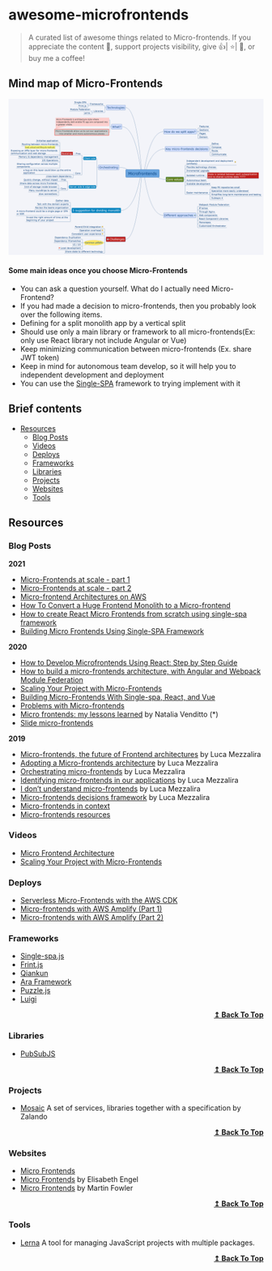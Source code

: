 # awesome-microfrontends

> A curated list of awesome things related to Micro-frontends. If you appreciate the content 📖, support projects visibility, give 👍| ⭐| 👏, or buy me a coffee!

## Mind map of Micro-Frontends

![alt text](/images/Microfrontends_v1.0.1.png)

#### Some main ideas once you choose Micro-Frontends
- You can ask a question yourself. What do I actually need Micro-Frontend?
- If you had made a decision to micro-frontends, then you probably look over the following items.
- Defining for a split  monolith app by a vertical split
- Should use only a main library or framework to all micro-frontends(Ex: only use React library not include Angular or Vue)
- Keep minimizing communication between micro-frontends (Ex. share JWT token)
- Keep in mind for autonomous team develop, so it will help you to independent development and deployment 
- You can use the [Single-SPA](https://single-spa.js.org/) framework to trying implement with it

## Brief contents

- [Resources](#resources)
  - [Blog Posts](#blog-posts)
  - [Videos](#videos)
  - [Deploys](#deploys)
  - [Frameworks](#frameworks)
  - [Libraries](#libraries)
  - [Projects](#projects)
  - [Websites](#websites)
  - [Tools](#tools)

## Resources

### Blog Posts

**2021**

- [Micro-Frontends at scale - part 1](https://medium.com/xgeeks/micro-frontends-at-scale-part-1-a8ab67bfb773)
- [Micro-Frontends at scale - part 2](https://levelup.gitconnected.com/micro-frontends-at-scale-part-2-d10994f09f18)
- [Micro-frontend Architectures on AWS](https://aws.amazon.com/de/blogs/architecture/micro-frontend-architectures-on-aws/)
- [How To Convert a Huge Frontend Monolith to a Micro-frontend](https://blog.dream11engineering.com/how-to-convert-a-huge-frontend-monolith-to-a-micro-frontend-d37f47697235)
- [How to create React Micro Frontends from scratch using single-spa framework](https://medium.com/litslink/how-to-create-react-micro-frontends-from-scratch-using-single-spa-framework-in-examples-592c7f63bedf)
- [Building Micro Frontends Using Single-SPA Framework](https://blog.bitsrc.io/building-microfrontends-using-single-spa-framework-94019ca2fb4d)

**2020**

- [How to Develop Microfrontends Using React: Step by Step Guide](https://blog.bitsrc.io/how-to-develop-microfrontends-using-react-step-by-step-guide-47ebb479cacd)
- [How to build a micro-frontends architecture, with Angular and Webpack Module Federation](https://medium.com/agorapulse-stories/building-a-micro-frontends-architecture-in-2021-with-angular-and-webpack-module-federation-50d073617645)
- [Scaling Your Project with Micro-Frontends](https://www.infoq.com/presentations/dazn-microfrontend/)
- [Building Micro-Frontends With Single-spa, React, and Vue](https://dzone.com/articles/building-micro-frontends-with-single-spa-and-react)
- [Problems with Micro-frontends](https://medium.com/swlh/problems-with-micro-frontends-8a8fc32a7d58)
- [Micro frontends: my lessons learned](https://dev.to/this-is-learning/micro-frontends-my-lessons-learned-1pcp) by Natalia Venditto (\*)
- [Slide micro-frontends](https://slides.com/anfibiacreativa/micro-frontends)

**2019**

- [Micro-frontends, the future of Frontend architectures](https://medium.com/dazn-tech/micro-frontends-the-future-of-frontend-architectures-5867ceded39a) by Luca Mezzalira
- [Adopting a Micro-frontends architecture](https://medium.com/dazn-tech/adopting-a-micro-frontends-architecture-e283e6a3c4f3) by Luca Mezzalira
- [Orchestrating micro-frontends](https://medium.com/dazn-tech/orchestrating-micro-frontends-a5d2674cbf33) by Luca Mezzalira
- [Identifying micro-frontends in our applications](https://medium.com/dazn-tech/identifying-micro-frontends-in-our-applications-4b4995f39257) by Luca Mezzalira
- [I don’t understand micro-frontends](https://medium.com/@lucamezzalira/i-dont-understand-micro-frontends-88f7304799a9) by Luca Mezzalira
- [Micro-frontends decisions framework](https://medium.com/@lucamezzalira/micro-frontends-decisions-framework-ebcd22256513) by Luca Mezzalira
- [Micro-frontends in context](https://increment.com/frontend/micro-frontends-in-context/)
- [Micro-frontends resources](https://medium.com/@lucamezzalira/micro-frontends-resources-53b1ec7d512a)

### Videos

- [Micro Frontend Architecture](https://www.youtube.com/watch?v=BuRB3djraeM)
- [Scaling Your Project with Micro-Frontends](https://www.youtube.com/watch?v=tD1rcWSfYpo)

### Deploys

- [Serverless Micro-Frontends with the AWS CDK](https://dev.to/fllstck/serverless-micro-frontends-with-the-aws-cdk-3lf)
- [Micro-frontends with AWS Amplify (Part 1)](https://levelup.gitconnected.com/micro-frontends-with-aws-amplify-50c2e2dc4222)
- [Micro-frontends with AWS Amplify (Part 2)](https://alatech.medium.com/micro-frontends-with-aws-amplify-part-2-f69acf518287)

### Frameworks

- [Single-spa.js](https://single-spa.js.org/)
- [Frint.js](https://frint.js.org/)
- [Qiankun](https://qiankun.umijs.org/)
- [Ara Framework](https://ara-framework.github.io/website/)
- [Puzzle.js](https://github.com/puzzle-js/puzzle-js)
- [Luigi](https://luigi-project.io/)

<div align="right">
  <b><a href="#brief-contents">↥ Back To Top</a></b>
</div>

### Libraries

- [PubSubJS](https://github.com/mroderick/PubSubJS)

<div align="right">
  <b><a href="#brief-contents">↥ Back To Top</a></b>
</div>

### Projects

- [Mosaic](https://www.mosaic9.org/) A set of services, libraries together with a specification by Zalando

<div align="right">
  <b><a href="#brief-contents">↥ Back To Top</a></b>
</div>

### Websites

- [Micro Frontends](https://micro-frontends.org/)
- [Micro Frontends](https://micro-frontends.zeef.com/elisabeth.engel?ref=elisabeth.engel&share=ee53d51a914b4951ae5c94ece97642fc) by Elisabeth Engel
- [Micro Frontends](https://martinfowler.com/articles/micro-frontends.html) by Martin Fowler

<div align="right">
  <b><a href="#brief-contents">↥ Back To Top</a></b>
</div>

### Tools

- [Lerna](https://github.com/lerna/lerna) A tool for managing JavaScript projects with multiple packages.

<div align="right">
  <b><a href="#brief-contents">↥ Back To Top</a></b>
</div>
